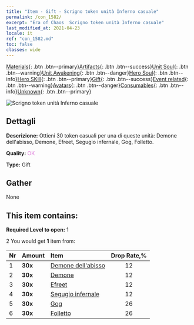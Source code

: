```yaml
---
title: "Item - Gift - Scrigno token unità Inferno casuale"
permalink: /con_1582/
excerpt: "Era of Chaos  Scrigno token unità Inferno casuale"
last_modified_at: 2021-04-23
locale: it
ref: "con_1582.md"
toc: false
classes: wide
---
```

 [Materials](/ItemsIT/){: .btn .btn--primary}[Artifacts](/ItemsIT/Artifacts/){: .btn .btn--success}[Unit Soul](/ItemsIT/UnitSoul/){: .btn .btn--warning}[Unit Awakening](/ItemsIT/UnitAwakening/){: .btn .btn--danger}[Hero Soul](/ItemsIT/HeroSoul/){: .btn .btn--info}[Hero SKill](/ItemsIT/HeroSkill/){: .btn .btn--primary}[Gift](/ItemsIT/Gift/){: .btn .btn--success}[Event related](/ItemsIT/Events/){: .btn .btn--warning}[Avatars](/ItemsIT/Avatars/){: .btn .btn--danger}[Consumables](/ItemsIT/Consumables/){: .btn .btn--info}[Unknown](/ItemsIT/Unknown/){: .btn .btn--primary}

 ![Scrigno token unità Inferno casuale](/images/t/i_907198.png)

## Dettagli
 **Descrizione:** Ottieni 30 token casuali per una di queste unità: Demone dell'abisso, Demone, Efreet, Segugio infernale, Gog, Folletto.

 **Quality:** <span style="color: #DA70D6">OK</span>

 **Type:** Gift

## Gather

  None

## This item contains:

 **Required Level to open:** 1

 2 You would get **1** item  from:

  | Nr | Amount |     Item    | Drop Rate,% |
  |:---|:-------|:------------|:---------:|
  | 1 |  **30x** | [Demone dell'abisso](/ItemsIT/unt_230/) | 12 | 
  | 2 |  **30x** | [Demone](/ItemsIT/unt_229/) | 12 | 
  | 3 |  **30x** | [Efreet](/ItemsIT/unt_231/) | 12 | 
  | 4 |  **30x** | [Segugio infernale](/ItemsIT/unt_228/) | 12 | 
  | 5 |  **30x** | [Gog](/ItemsIT/unt_227/) | 26 | 
  | 6 |  **30x** | [Folletto](/ItemsIT/unt_226/) | 26 | 
